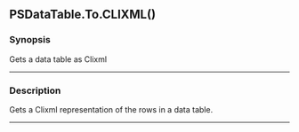 PSDataTable.To.CLIXML()
-----------------------

### Synopsis
Gets a data table as Clixml

---

### Description

Gets a Clixml representation of the rows in a data table.

---
